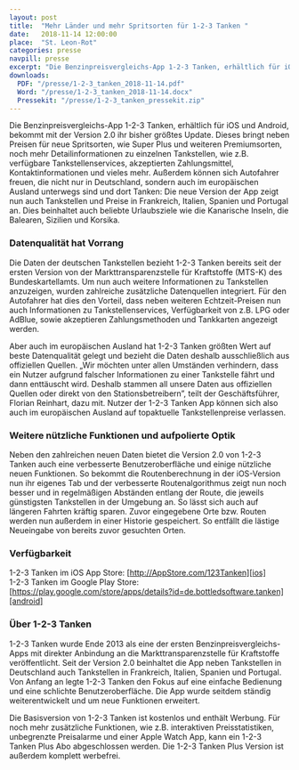 ```yaml
---
layout: post
title:  "Mehr Länder und mehr Spritsorten für 1-2-3 Tanken "
date:   2018-11-14 12:00:00
place:	"St. Leon-Rot"
categories: presse
navpill: presse
excerpt: "Die Benzinpreisvergleichs-App 1-2-3 Tanken, erhältlich für iOS und Android, bekommt mit der Version 2.0 ihr bisher größtes Update. Dieses bringt neben Preisen für neue Spritsorten, wie Super Plus und weiteren Premiumsorten, noch mehr Detailinformationen zu einzelnen Tankstellen, wie z.B. verfügbare Tankstellenservices, akzeptierten Zahlungsmittel, Kontaktinformationen und vieles mehr. Außerdem können sich Autofahrer freuen, die nicht nur in Deutschland, sondern auch im europäischen Ausland unterwegs sind und dort Tanken: Die neue Version der App zeigt nun auch Tankstellen und Preise in Frankreich, Italien, Spanien und Portugal an. Dies beinhaltet auch beliebte Urlaubsziele wie die Kanarische Inseln, die Balearen, Sizilien und Korsika."
downloads:
  PDF: "/presse/1-2-3_tanken_2018-11-14.pdf"
  Word: "/presse/1-2-3_tanken_2018-11-14.docx"
  Pressekit: "/presse/1-2-3_tanken_pressekit.zip"
---
```


Die Benzinpreisvergleichs-App 1-2-3 Tanken, erhältlich für iOS und Android, bekommt mit der Version 2.0 ihr bisher größtes Update. Dieses bringt neben Preisen für neue Spritsorten, wie Super Plus und weiteren Premiumsorten, noch mehr Detailinformationen zu einzelnen Tankstellen, wie z.B. verfügbare Tankstellenservices, akzeptierten Zahlungsmittel, Kontaktinformationen und vieles mehr. Außerdem können sich Autofahrer freuen, die nicht nur in Deutschland, sondern auch im europäischen Ausland unterwegs sind und dort Tanken: Die neue Version der App zeigt nun auch Tankstellen und Preise in Frankreich, Italien, Spanien und Portugal an. Dies beinhaltet auch beliebte Urlaubsziele wie die Kanarische Inseln, die Balearen, Sizilien und Korsika.

### Datenqualität hat Vorrang ###

Die Daten der deutschen Tankstellen bezieht 1-2-3 Tanken bereits seit der ersten Version von der Markttransparenzstelle für Kraftstoffe (MTS-K) des Bundeskartellamts. Um nun auch weitere Informationen zu Tankstellen anzuzeigen, wurden zahlreiche zusätzliche Datenquellen integriert. Für den Autofahrer hat dies den Vorteil, dass neben weiteren Echtzeit-Preisen nun auch Informationen zu Tankstellenservices, Verfügbarkeit von z.B. LPG oder AdBlue, sowie akzeptieren Zahlungsmethoden und Tankkarten angezeigt werden. 

Aber auch im europäischen Ausland hat 1-2-3 Tanken größten Wert auf beste Datenqualität gelegt und bezieht die Daten deshalb ausschließlich aus offiziellen Quellen. „Wir möchten unter allen Umständen verhindern, dass ein Nutzer aufgrund falscher Informationen zu einer Tankstelle fährt und dann enttäuscht wird. Deshalb stammen all unsere Daten aus offiziellen Quellen oder direkt von den Stationsbetreibern”, teilt der Geschäftsführer, Florian Reinhart, dazu mit. Nutzer der 1-2-3 Tanken App können sich also auch im europäischen Ausland auf topaktuelle Tankstellenpreise verlassen.

### Weitere nützliche Funktionen und aufpolierte Optik ###

Neben den zahlreichen neuen Daten bietet die Version 2.0 von 1-2-3 Tanken auch eine verbesserte Benutzeroberfläche und einige nützliche neuen Funktionen. So bekommt die Routenberechnung in der iOS-Version nun ihr eigenes Tab und der verbesserte Routenalgorithmus zeigt nun noch besser und in regelmäßigen Abständen entlang der Route, die jeweils günstigsten Tankstellen in der Umgebung an. So lässt sich auch auf längeren Fahrten kräftig sparen. Zuvor eingegebene Orte bzw. Routen werden nun außerdem in einer Historie gespeichert. So entfällt die lästige Neueingabe von bereits zuvor gesuchten Orten.

### Verfügbarkeit ###

1-2-3 Tanken im iOS App Store: [http://AppStore.com/123Tanken][ios]<br>
1-2-3 Tanken im Google Play Store: [https://play.google.com/store/apps/details?id=de.bottledsoftware.tanken][android]

### Über 1-2-3 Tanken ###

1-2-3 Tanken wurde Ende 2013 als eine der ersten Benzinpreisvergleichs-Apps mit direkter Anbindung an die Markttransparenzstelle für Kraftstoffe veröffentlicht. Seit der Version 2.0 beinhaltet die App neben Tankstellen in Deutschland auch Tankstellen in Frankreich, Italien, Spanien und Portugal. Von Anfang an legte 1-2-3 Tanken den Fokus auf eine einfache Bedienung und eine schlichte Benutzeroberfläche. Die App wurde seitdem ständig weiterentwickelt und um neue Funktionen erweitert.

Die Basisversion von 1-2-3 Tanken ist kostenlos und enthält Werbung. Für noch mehr zusätzliche Funktionen, wie z.B. interaktiven Preisstatistiken, unbegrenzte Preisalarme und einer Apple Watch App, kann ein 1-2-3 Tanken Plus Abo abgeschlossen werden. Die 1-2-3 Tanken Plus Version ist außerdem komplett werbefrei.


[android]:  https://play.google.com/store/apps/details?id=de.bottledsoftware.tanken
[ios]:      http://AppStore.com/123Tanken
